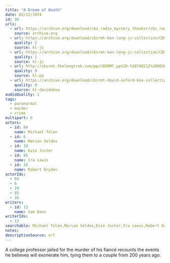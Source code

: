 ```yaml
---
title: "A Dream of Death"
date: 02/12/1974
id: 36
urls: 
  - url: https://archive.org/download/cbs_radio_mystery_theater/cbs_radio_mystery_theater-0001-0050.zip/cbs_radio_mystery_theater-0001-0050%2Fcbsrmt_0036_a_dream_of_death.mp3
    source: archive-org
  - url: https://archive.org/download/cbsrmt-ken-long-jc-collection/CBSRMT - 740212 0036 A Dream of Death vbr bm2_jc.mp3
    quality: 2
    source: kl-jc
  - url: https://archive.org/download/cbsrmt-ken-long-jc-collection/CBSRMT - 740212 0036 Dream Of Death vbr oz_jc.mp3
    quality: 1
    source: kl-jc
  - url: http://cbsrmt.thelongtrek.com/pp/CBSRMT_pp%20-%20740212%200036%20A%20Dream%20of%20Death.mp3
    quality: 0
    source: kl-pp
  - url: https://archive.org/download/cbsrmt-david-oxford-boa-collection/CBSRMT-740212-0036-A-Dream-of-Death-(128-44)_WBBM_RB-{BoA}.mp3
    quality: 0
    source: kl-davidoboa
audioQuality: 1
tags: 
  - paranormal
  - murder
  - crime
multipart: 0
actors:  
  - id: 84
    name: Michael Tolan  
  - id: 6
    name: Marian Seldes  
  - id: 10
    name: Evie Juster  
  - id: 85
    name: Ira Lewis  
  - id: 16
    name: Robert Dryden
actorIds:  
  - 84  
  - 6  
  - 10  
  - 85  
  - 16
writers:  
  - id: 13
    name: Sam Dann
writerIds:  
  - 13
searchable: Michael Tolan,Marian Seldes,Evie Juster,Ira Lewis,Robert Dryden Sam Dann
notes: 
descriptionSource: nrl
---
```

A college professor jailed for the murder of his fiancé recounts the events he believes will exonerate him, tying them to a couple from 200 years ago.